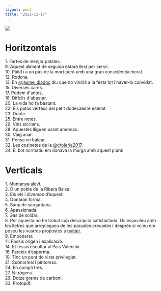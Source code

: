 ```yaml
---
layout: post
title: "2021-12-17"
---
```

[![]({{site.baseurl}}/assets/20211217/enc.blank.png)]({{site.baseurl}}/assets/20211217/enc.pdf)

# **Horitzontals**
1\. Fartes de menjar patates.  
9\. Aquest aliment de seguida estarà llest per servir.  
10\. Pàlid i a un pas de la mort però amb una gran consciència moral.  
12\. Rodona.  
13\. En [@jaume_diadoc](https://twitter.com/jaume_diadoc) diu que no vindrà a la festa tot i haver-lo convidat.  
15\. Diverses cares.  
17\. Podem d'antes.  
18\. Difícils d'abastar.  
20\. La vida ho fa bastant.  
22\. Els putos vèrtexs del petit dodecàedre estelat.  
23\. Dubte.  
25\. Entre notes.  
26\. Vins sicilians.  
28\. Aquestes lliguen usant amoníac.  
30\. Vaig anar.  
31\. Penso en balear.  
32\. Les cosinetes de la [@drolerie2017](https://twitter.com/drolerie2017).  
34\. El bot normatiu em donava la murga amb aquest plural.  

# **Verticals**
1\. Muntanya aleví.  
2\. D’un poble de la Ribera Baixa.  
3\. Els ets i diversos d’aquest.  
4\. Donaran forma.  
5\. Sang de sargantana.  
6\. Apassionada.  
7\. Gas de soldar.  
8\. Per aquesta no he trobat cap
descripció satisfactòria. Us espavileu
amb les lletres que arreplegueu de les
paraules creuades i després si voleu em
poseu les vostres propostes a [twitter](https://twitter.com/quimtestar/status/1471753220200579073).  
9\. Empoderar.  
11\. Fossis origen i explicació.  
14\. Et fessis escoltar al País Valencià.  
16\. Farceix d’esperma.  
19\. Tinc un punt de vista privilegiat.  
21\. Subnormal i pintoresc.  
24\. En compti tres.  
27\. Nitrògens.  
29\. Dotze grams de carboni.  
33\. Protopdf.  

<meta name="twitter:card" content="summary_large_image">
<meta name="twitter:site" content="@quimtestar">
<meta name="twitter:title" content="Encreuat 2021-12-17">
<meta name="twitter:image" content="{{site.url}}{{site.baseurl}}/assets/20211217/enc.blank.png">

